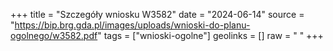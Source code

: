 +++
title = "Szczegóły wniosku W3582"
date = "2024-06-14"
source = "https://bip.brg.gda.pl/images/uploads/wnioski-do-planu-ogolnego/w3582.pdf"
tags = ["wnioski-ogolne"]
geolinks = []
raw = " "
+++





